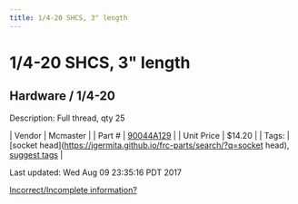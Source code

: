 ```yaml
---
title: 1/4-20 SHCS, 3" length
---
```


# 1/4-20 SHCS, 3" length
## Hardware / 1/4-20
Description: 	Full thread, qty 25 

| Vendor | Mcmaster | 
| Part # | [90044A129](https://www.mcmaster.com/#90044A129) | 
| Unit Price | $14.20 | 
| Tags: | [socket head](https://jgermita.github.io/frc-parts/search/?q=socket head), [suggest tags](https://docs.google.com/forms/d/e/1FAIpQLSeWyY8v3RgOty-MyWmh9U0iivNYN_molChYyS-0U-o-kOAv_g/viewform) | 

Last updated: Wed Aug 09 23:35:16 PDT 2017

 [Incorrect/Incomplete information?](https://docs.google.com/forms/d/e/1FAIpQLSeWyY8v3RgOty-MyWmh9U0iivNYN_molChYyS-0U-o-kOAv_g/viewform)